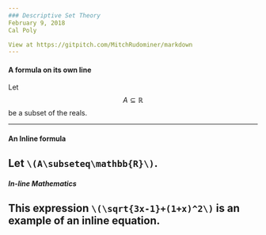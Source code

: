 ```yaml
---
### Descriptive Set Theory
February 9, 2018
Cal Poly

View at https://gitpitch.com/MitchRudominer/markdown
---
```

#### A formula on its own line
Let 
$$A\subseteq\mathbb{R}$$
be a subset of the reals.

---
#### An Inline formula
Let `\(A\subseteq\mathbb{R}\)`.
---
##### In-line Mathematics

This expression `\(\sqrt{3x-1}+(1+x)^2\)` is an example of an inline equation.
---
